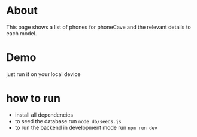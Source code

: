 # About
This page shows a list of phones for phoneCave and the relevant details to each model.

# Demo

just run it on your local device 

# how to run

- install all dependencies
- to seed the database run `node db/seeds.js`
- to run the backend in development mode run `npm run dev`